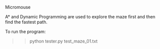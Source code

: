 Micromouse

A* and Dynamic Programming are used to explore the maze first and then find the fastest path.

To run the program:
>> python tester.py  test_maze_01.txt
